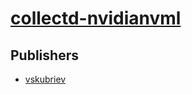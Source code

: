 # [collectd-nvidianvml](https://pypi.org/project/collectd-nvidianvml)



## Publishers
- [vskubriev](https://pypi.org/user/vskubriev)

